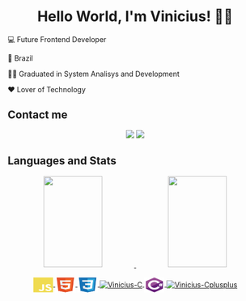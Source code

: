 <h1 align="center"> Hello World, I'm Vinicius! 👨‍💻 </h1>

💻 Future Frontend Developer

📍 Brazil

👨‍🎓 Graduated in System Analisys and Development

❤️ Lover of Technology

## Contact me

<div align="center">
  <a href="https://www.linkedin.com/in/viniciusgarcia01/" target="_blank"><img src="https://img.shields.io/badge/-LinkedIn-%230077B5?style=for-the-badge&logo=linkedin&logoColor=white" target="_blank"></a> 
  <a href = "mailto:viniciusbgarcia.dev@gmail.com"><img src="https://img.shields.io/badge/-Gmail-%23333?style=for-the-badge&logo=gmail&logoColor=white" target="_blank"></a>
</div>

## Languages and Stats

<div align="center">
  <a href="https://github.com/vnbgarcia">
  <img height="180em" width="48%" src="https://github-readme-stats.vercel.app/api?username=vnbgarcia&show_icons=true&theme=tokyonight&include_all_commits=true&count_private=true">
  <img height="180em" width="48%" src="https://github-readme-stats.vercel.app/api/top-langs/?username=vnbgarcia&layout=compact&theme=tokyonight">
</div>

<div align="center" style="display: inline_block"><br>
  <img align="center" alt="Vinicius-Js" height="30" width="40" src="https://raw.githubusercontent.com/devicons/devicon/master/icons/javascript/javascript-plain.svg">
  <img align="center" alt="Vinicius-HTML" height="30" width="40" src="https://raw.githubusercontent.com/devicons/devicon/master/icons/html5/html5-original.svg">
  <img align="center" alt="Vinicius-CSS" height="30" width="40" src="https://raw.githubusercontent.com/devicons/devicon/master/icons/css3/css3-original.svg">
   <img align="center" alt="Vinicius-C" height="30" width="40" src="https://cdn.jsdelivr.net/gh/devicons/devicon/icons/c/c-original.svg">
  <img align="center" alt="Vinicius-Csharp" height="30" width="40" src="https://raw.githubusercontent.com/devicons/devicon/master/icons/csharp/csharp-original.svg">
  <img align="center" alt="Vinicius-Cplusplus" height="30" widht="40" src="https://cdn.jsdelivr.net/gh/devicons/devicon/icons/cplusplus/cplusplus-original.svg">
</div>
